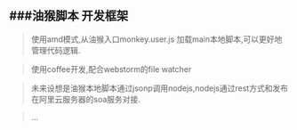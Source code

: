 ###油猴脚本 开发框架
--------------------
>使用amd模式,从油猴入口monkey.user.js 加载main本地脚本,可以更好地管理代码逻辑.

>使用coffee开发,配合webstorm的file watcher

>未来设想是油猴本地脚本通过jsonp调用nodejs,nodejs通过rest方式和发布在阿里云服务器的soa服务对接.

>...
